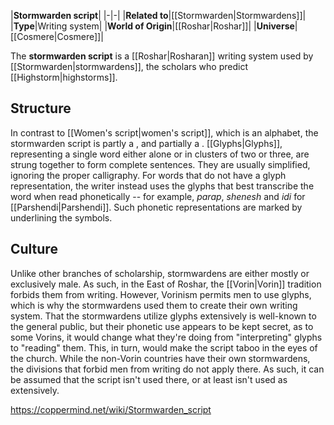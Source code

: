 |**Stormwarden script**|
|-|-|
|**Related to**|[[Stormwarden\|Stormwardens]]|
|**Type**|Writing system|
|**World of Origin**|[[Roshar\|Roshar]]|
|**Universe**|[[Cosmere\|Cosmere]]|

The **stormwarden script** is a [[Roshar\|Rosharan]] writing system used by [[Stormwarden\|stormwardens]], the scholars who predict [[Highstorm\|highstorms]].

## Structure
In contrast to [[Women's script\|women's script]], which is an alphabet, the stormwarden script is partly a , and partially a . [[Glyphs\|Glyphs]], representing a single word either alone or in clusters of two or three, are strung together to form complete sentences. They are usually simplified, ignoring the proper calligraphy. For words that do not have a glyph representation, the writer instead uses the glyphs that best transcribe the word when read phonetically -- for example, *parap*, *shenesh* and *idi* for [[Parshendi\|Parshendi]]. Such phonetic representations are marked by underlining the symbols.

## Culture
Unlike other branches of scholarship, stormwardens are either mostly or exclusively male. As such, in the East of Roshar, the [[Vorin\|Vorin]] tradition forbids them from writing. However, Vorinism permits men to use glyphs, which is why the stormwardens used them to create their own writing system.
That the stormwardens utilize glyphs extensively is well-known to the general public, but their phonetic use appears to be kept secret, as to some Vorins, it would change what they're doing from "interpreting" glyphs to "reading" them. This, in turn, would make the script taboo in the eyes of the church.
While the non-Vorin countries have their own stormwardens, the divisions that forbid men from writing do not apply there. As such, it can be assumed that the script isn't used there, or at least isn't used as extensively.



https://coppermind.net/wiki/Stormwarden_script